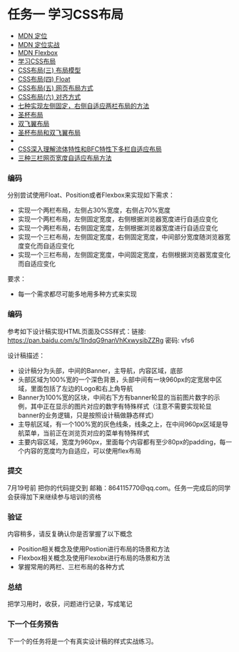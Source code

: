 # 任务一 学习CSS布局
<ul>
<li><a href="https://developer.mozilla.org/zh-CN/doc
s/Learn/CSS/CSS_layout/%E5%AE%9A%E4%BD%8D">MDN 定位</a></li>
<li><a href="https://developer.mozilla.org/zh-CN/docs/Learn/CSS/CSS_layout/Practical_positioning_examples">MDN 定位实战</a></li>
<li><a href="https://developer.mozilla.org/zh-CN/docs/Learn/CSS/CSS_layout/Flexbox">MDN Flexbox</a></li>
<li><a href="http://zh.learnlayout.com/">学习CSS布局</a></li>
<li><a href="http://www.cnblogs.com/chaixiaozhi/p/8481253.html">CSS布局(三) 布局模型</a></li>
<li><a href="http://www.cnblogs.com/chaixiaozhi/p/8481778.html">CSS布局(四) Float</a></li>
<li><a href="http://www.cnblogs.com/chaixiaozhi/p/8486647.html">CSS布局(五) 网页布局方式</a></li>
<li><a href="http://www.cnblogs.com/chaixiaozhi/p/8490725.html">CSS布局(六) 对齐方式</a></li>
<li><a href="https://segmentfault.com/a/1190000010698609">七种实现左侧固定，右侧自适应两栏布局的方法</a></li>
<li><a href="http://alistapart.com/article/holygrail">圣杯布局</a></li>
<li><a href="http://www.imooc.com/wenda/detail/254035">双飞翼布局</a></li>
<li><a href="https://www.jianshu.com/p/f9bcddb0e8b4">圣杯布局和双飞翼布局</a></li>
<li></li>
<li><a href="http://www.zhangxinxu.com/wordpress/2015/02/css-deep-understand-flow-bfc-column-two-auto-layout/">CSS深入理解流体特性和BFC特性下多栏自适应布局</a></li>
<li><a href="http://www.zhangxinxu.com/wordpress/2009/11/%E6%88%91%E7%86%9F%E7%9F%A5%E7%9A%84%E4%B8%89%E7%A7%8D%E4%B8%89%E6%A0%8F%E7%BD%91%E9%A1%B5%E5%AE%BD%E5%BA%A6%E8%87%AA%E9%80%82%E5%BA%94%E5%B8%83%E5%B1%80%E6%96%B9%E6%B3%95/">三种三栏网页宽度自适应布局方法</a></li>
</ul>
<h3 id="-">编码</h3>
<p>分别尝试使用Float、Position或者Flexbox来实现如下需求：</p>
<ul>
<li>实现一个两栏布局，左侧占30%宽度，右侧占70%宽度</li>
<li>实现一个两栏布局，左侧固定宽度，右侧根据浏览器宽度进行自适应变化</li>
<li>实现一个两栏布局，右侧固定宽度，左侧根据浏览器宽度进行自适应变化</li>
<li>实现一个三栏布局，左侧固定宽度，右侧固定宽度，中间部分宽度随浏览器宽度变化而自适应变化</li>
<li>实现一个三栏布局，左侧固定宽度，中间固定宽度，右侧根据浏览器宽度变化而自适应变化</li>
</ul>
<p>要求：</p>
<ul>
<li>每一个需求都尽可能多地用多种方式来实现</li>
</ul>
<h3 id="-">编码</h3>
<p>参考如下设计稿实现HTML页面及CSS样式：链接: <a href="https://pan.baidu.com/s/1IndqG9nanVhKxwysibZZRg">https://pan.baidu.com/s/1IndqG9nanVhKxwysibZZRg</a> 密码: vfs6</p>
<p>设计稿描述：</p>
<ul>
<li>设计稿分为头部，中间的Banner，主导航，内容区域，底部</li>
<li>头部区域为100%宽的一个深色背景，头部中间有一块960px的定宽居中区域，里面包括了左边的Logo和右上角导航</li>
<li>Banner为100%宽的区块，中间右下方有banner轮显的当前图片数字的示例，其中正在显示的图片对应的数字有特殊样式（注意不需要实现轮显banner的业务逻辑，只是按照设计稿做静态样式）</li>
<li>主导航区域，有一个100%宽的灰色线条，线条之上，在中间960px区域是导航菜单，当前正在浏览页对应的菜单有特殊样式</li>
<li>主要内容区域，宽度为960px，里面每个内容都有至少80px的padding，每一个内容的宽度均为自适应，可以使用flex布局</li>
</ul>
<h3 id="-">提交</h3>
<p>7月19号前 把你的代码提交到 邮箱：864115770@qq.com。任务一完成后的同学会获得加下来继续参与培训的资格</p>
<h3 id="-">验证</h3>
<p>内容稍多，请反复确认你是否掌握了以下概念</p>
<ul>
<li>Position相关概念及使用Postion进行布局的场景和方法</li>
<li>Flexbox相关概念及使用Flexobx进行布局的场景和方法</li>
<li>掌握常用的两栏、三栏布局的各种方式</li>
</ul>
<h3 id="-">总结</h3>
<p>把学习用时，收获，问题进行记录，写成笔记</p>
<h3 id="-">下一个任务预告</h3>
<p>下一个的任务将是一个有真实设计稿的样式实战练习。</p>
